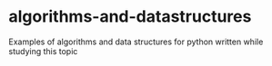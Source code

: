 # algorithms-and-datastructures
Examples of algorithms and data structures for python written while studying this topic
